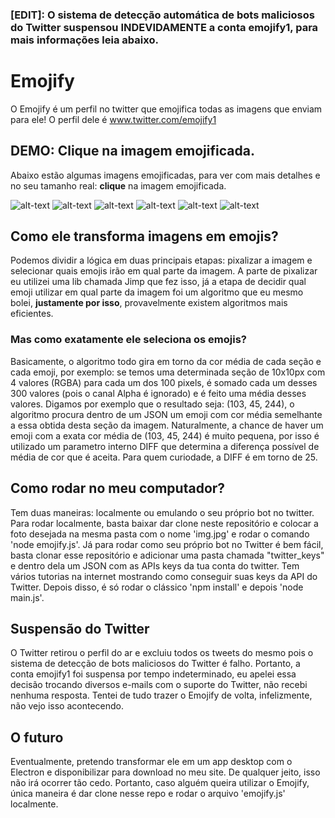 ### [EDIT]: O sistema de detecção automática de bots maliciosos do Twitter suspensou INDEVIDAMENTE a conta emojify1, para mais informações leia abaixo.

# Emojify 

O Emojify é um perfil no twitter que emojifica todas as imagens que enviam para ele! O perfil dele é www.twitter.com/emojify1

## DEMO: Clique na imagem emojificada.
Abaixo estão algumas imagens emojificadas, para ver com mais detalhes e no seu tamanho real: **clique** na imagem emojificada.

![alt-text](https://imgur.com/YDALbmi.jpg)
![alt-text](https://imgur.com/60eJgzh.jpg)
![alt-text](https://i.imgur.com/1pXiDop.jpg)
![alt-text](https://i.imgur.com/5D4t54a.jpg)
![alt-text](https://imgur.com/VPVpBVu.jpg)
![alt-text](https://imgur.com/J6e5fwh.jpg)

## Como ele transforma imagens em emojis?
Podemos dividir a lógica em duas principais etapas: pixalizar a imagem e selecionar quais emojis irão em qual parte da imagem. A parte de pixalizar eu utilizei uma lib chamada Jimp que fez isso, já a etapa de decidir qual emoji utilizar em qual parte da imagem foi um algoritmo que eu mesmo bolei, **justamente por isso**, provavelmente existem algoritmos mais eficientes.

### Mas como exatamente ele seleciona os emojis?
Basicamente, o algoritmo todo gira em torno da cor média de cada seção e cada emoji, por exemplo: se temos uma determinada seção de 10x10px com 4 valores (RGBA) para cada um dos 100 pixels, é somado cada um desses 300 valores (pois o canal Alpha é ignorado) e é feito uma média desses valores. Digamos por exemplo que o resultado seja: (103, 45, 244), o algoritmo procura dentro de um JSON um emoji com cor média semelhante a essa obtida desta seção da imagem. Naturalmente, a chance de haver um emoji com a exata cor média de (103, 45, 244) é muito pequena, por isso é utilizado um parametro interno DIFF que determina a diferença possível de média de cor que é aceita. Para quem curiodade, a DIFF é em torno de 25.

## Como rodar no meu computador?
Tem duas maneiras: localmente ou emulando o seu próprio bot no twitter.
Para rodar localmente, basta baixar dar clone neste repositório e colocar a foto desejada na mesma pasta com o nome 'img.jpg' e rodar o comando 'node emojify.js'.
Já para rodar como seu próprio bot no Twitter é bem fácil, basta clonar esse repositório e adicionar uma pasta chamada "twitter_keys" e dentro dela um JSON com as APIs keys da tua conta do twitter. Tem vários tutorias na internet mostrando como conseguir suas keys da API do Twitter.
Depois disso, é só rodar o clássico 'npm install' e depois 'node main.js'.

## Suspensão do Twitter
O Twitter retirou o perfil do ar e excluiu todos os tweets do mesmo pois o sistema de detecção de bots maliciosos do Twitter é falho. Portanto, a conta emojify1 foi suspensa por tempo indeterminado, eu apelei essa decisão trocando diversos e-mails com o suporte do Twitter, não recebi nenhuma resposta. Tentei de tudo trazer o Emojify de volta, infelizmente, não vejo isso acontecendo. 

## O futuro
Eventualmente, pretendo transformar ele em um app desktop com o Electron e disponibilizar para download no meu site. De qualquer jeito, isso não irá ocorrer tão cedo. Portanto, caso alguém queira utilizar o Emojify, única maneira é dar clone nesse repo e rodar o arquivo 'emojify.js' localmente.
